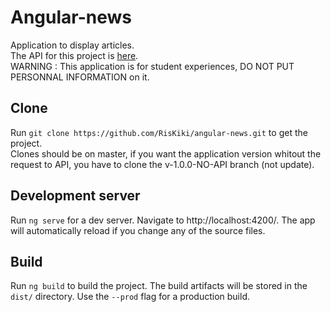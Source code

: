 # Angular-news

Application to display articles. \
The API for this project is [here](https://github.com/RisKiki/angular-news-api). \
WARNING : This application is for student experiences, DO NOT PUT PERSONNAL INFORMATION on it. 

## Clone

Run `git clone https://github.com/RisKiki/angular-news.git` to get the project. \
Clones should be on master, if you want the application version whitout the request to API, you have to clone the v-1.0.0-NO-API branch (not update).

## Development server

Run `ng serve` for a dev server. Navigate to http://localhost:4200/. The app will automatically reload if you change any of the source files.

## Build

Run `ng build` to build the project. The build artifacts will be stored in the `dist/` directory. Use the `--prod` flag for a production build.
